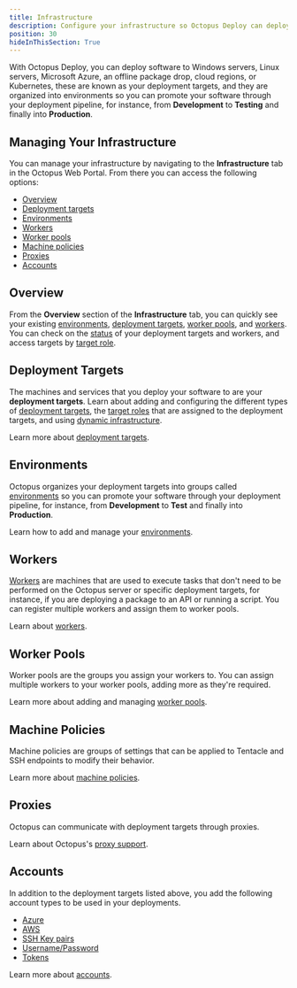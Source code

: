 ```yaml
---
title: Infrastructure
description: Configure your infrastructure so Octopus Deploy can deploy software to your Windows servers, Linux servers, Microsoft Azure, AWS, an offline package drop, or Cloud Regions.
position: 30
hideInThisSection: True
---
```


With Octopus Deploy, you can deploy software to Windows servers, Linux servers, Microsoft Azure, an offline package drop, cloud regions, or Kubernetes, these are known as your deployment targets, and they are organized into environments so you can promote your software through your deployment pipeline, for instance, from **Development** to **Testing** and finally into **Production**.

## Managing Your Infrastructure

You can manage your infrastructure by navigating to the **Infrastructure** tab in the Octopus Web Portal. From there you can access the following options:

* [Overview](#overview)
* [Deployment targets](#deployment-targets)
* [Environments](#environments)
* [Workers](#workers)
* [Worker pools](#worker-pools)
* [Machine policies](#machine-policies)
* [Proxies](#proxies)
* [Accounts](#accounts)

## Overview

From the **Overview** section of the **Infrastructure** tab, you can quickly see your existing [environments](#environments), [deployment targets](#deployment-targets), [worker pools](#worker-pools), and [workers](#workers). You can check on the [status](/docs/infrastructure/machine-policies.md#health-check) of your deployment targets and workers, and access targets by [target role](/docs/infrastructure/deployment-targets/target-roles/index.md).

## Deployment Targets

The machines and services that you deploy your software to are your **deployment targets**. Learn about adding and configuring the different types of [deployment targets](/docs/infrastructure/deployment-targets/index.md), the [target roles](/docs/infrastructure/deployment-targets/target-roles/index.md) that are assigned to the deployment targets, and using [dynamic infrastructure](/docs/infrastructure/deployment-targets/dynamic-infrastructure/index.md).

Learn more about [deployment targets](/docs/infrastructure/deployment-targets/index.md).

## Environments

Octopus organizes your deployment targets into groups called [environments](/docs/infrastructure/environments/index.md) so you can promote your software through your deployment pipeline, for instance, from **Development** to **Test** and finally into **Production**.

Learn how to add and manage your [environments](/docs/infrastructure/environments/index.md).

## Workers

[Workers](/docs/infrastructure/workers/index.md) are machines that are used to execute tasks that don't need to be performed on the Octopus server or specific deployment targets, for instance, if you are deploying a package to an API or running a script. You can register multiple workers and assign them to worker pools.

Learn about [workers](/docs/infrastructure/workers/index.md).

## Worker Pools

Worker pools are the groups you assign your workers to. You can assign multiple workers to your worker pools, adding more as they're required.

Learn more about adding and managing [worker pools](/docs/infrastructure/worker-pools.md).

## Machine Policies

Machine policies are groups of settings that can be applied to Tentacle and SSH endpoints to modify their behavior.

Learn more about [machine policies](/docs/infrastructure/machine-policies.md).

## Proxies

Octopus can communicate with deployment targets through proxies.

Learn about Octopus's [proxy support](/docs/infrastructure/deployment-targets/windows-targets/proxy-support.md).

## Accounts

In addition to the deployment targets listed above, you add the following account types to be used in your deployments.

- [Azure](/docs/infrastructure/accounts/azure/index.md)
- [AWS](/docs/infrastructure/accounts/aws/index.md)
- [SSH Key pairs](/docs/infrastructure/accounts/ssh-key-pair.md)
- [Username/Password](/docs/infrastructure/accounts/username-and-password.md)
- [Tokens](/docs/infrastructure/accounts/tokens.md)

Learn more about [accounts](/docs/infrastructure/accounts/index.md).
